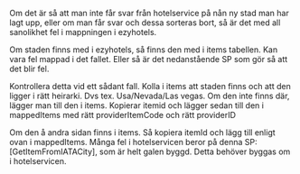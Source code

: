 Om det är så att man inte får svar från hotelservice på nån ny stad man har lagt upp, eller om man får svar och dessa sorteras bort, så är det med all sanolikhet fel i mappningen i ezyhotels.

Om staden finns med i ezyhotels, så finns den med i items tabellen. Kan vara fel mappad i det fallet. Eller så är det nedanstående SP som gör så att det blir fel.

Kontrollera detta vid ett sådant fall.
Kolla i items att staden finns och att den ligger i rätt heirarki. Dvs tex. Usa/Nevada/Las vegas.
Om den inte finns där, lägger man till den i items. Kopierar itemid och lägger sedan till den i mappedItems med rätt providerItemCode och rätt providerID

Om den å andra sidan finns i items. Så kopiera itemId och lägg till enligt ovan i mappedItems.
Många fel i hotelservicen beror på denna SP: [GetItemFromIATACity], som är helt galen byggd. Detta behöver byggas om i hotelservicen.
